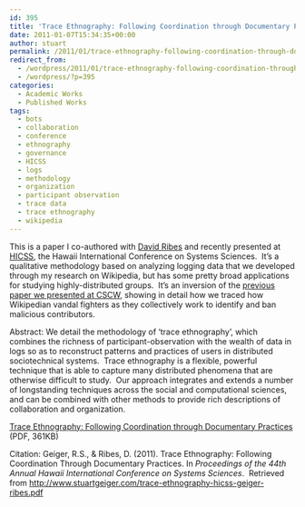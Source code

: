 ```yaml
---
id: 395
title: 'Trace Ethnography: Following Coordination through Documentary Practices'
date: 2011-01-07T15:34:35+00:00
author: stuart
permalink: /2011/01/trace-ethnography-following-coordination-through-documentary-practices/
redirect_from:
  - /wordpress/2011/01/trace-ethnography-following-coordination-through-documentary-practices/
  - /wordpress/?p=395
categories:
  - Academic Works
  - Published Works
tags:
  - bots
  - collaboration
  - conference
  - ethnography
  - governance
  - HICSS
  - logs
  - methodology
  - organization
  - participant observation
  - trace data
  - trace ethnography
  - wikipedia
---
```

This is a paper I co-authored with [David Ribes](http://www.davidribes.com) and recently presented at <a href="http://www.hicss.hawaii.edu" target="_blank">HICSS</a>, the Hawaii International Conference on Systems Sciences.  It&#8217;s a qualitative methodology based on analyzing logging data that we developed through my research on Wikipedia, but has some pretty broad applications for studying highly-distributed groups.  It&#8217;s an inversion of the [previous paper we presented at CSCW](http://www.stuartgeiger.com/wordpress/academic-works/2009/10/28/the-work-of-sustaining-order-in-wikipedia-the-banning-of-a-vandal/), showing in detail how we traced how Wikipedian vandal fighters as they collectively work to identify and ban malicious contributors.

Abstract: We detail the methodology of ‘trace ethnography’, which combines the richness of participant-observation with the wealth of data in logs so as to reconstruct patterns and practices of users in distributed sociotechnical systems.  Trace ethnography is a flexible, powerful technique that is able to capture many distributed phenomena that are otherwise difficult to study.  Our approach integrates and extends a number of longstanding techniques across the social and computational sciences, and can be combined with other methods to provide rich descriptions of collaboration and organization.

<a href="http://www.stuartgeiger.com/trace-ethnography-hicss-geiger-ribes.pdf" target="_blank">Trace Ethnography: Following Coordination through Documentary Practices</a> (PDF, 361KB)

Citation: Geiger, R.S., & Ribes, D. (2011). Trace Ethnography: Following Coordination Through Documentary Practices. In _Proceedings of the 44th Annual Hawaii International Conference on Systems Sciences_.  Retrieved from http://www.stuartgeiger.com/trace-ethnography-hicss-geiger-ribes.pdf